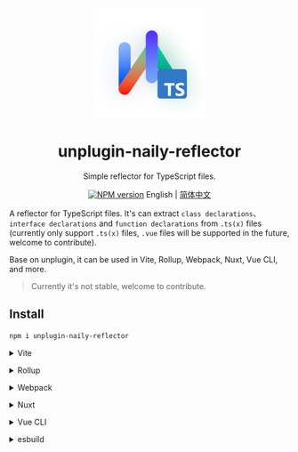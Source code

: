 <div align="center">

<img src="./docs/logo_black_fixed.png" alt="unplugin-naily-reflector" width="200" />

# unplugin-naily-reflector

Simple reflector for TypeScript files.

[![NPM version](https://img.shields.io/npm/v/unplugin-naily-reflector?color=a1b858&label=npm)](https://www.npmjs.com/package/unplugin-naily-reflector)
English | [简体中文](./README_zh.md)

</div>

A reflector for TypeScript files. It's can extract `class declarations`、`interface declarations` and `function declarations` from `.ts(x)` files (currently only support `.ts(x)` files, `.vue` files will be supported in the future, welcome to contribute).

Base on unplugin, it can be used in Vite, Rollup, Webpack, Nuxt, Vue CLI, and more.

> Currently it's not stable, welcome to contribute.

## Install

```bash
npm i unplugin-naily-reflector
```

<details>
<summary>Vite</summary><br>

```ts
// vite.config.ts
import Reflector from 'unplugin-naily-reflector/vite'

export default defineConfig({
  plugins: [
    Reflector({ /* options */ }),
  ],
})
```

Example: [`playground/`](./playground/)

<br></details>

<details>
<summary>Rollup</summary><br>

```ts
// rollup.config.js
import Reflector from 'unplugin-naily-reflector/rollup'

export default {
  plugins: [
    Reflector({ /* options */ }),
  ],
}
```

<br></details>

<details>
<summary>Webpack</summary><br>

```ts
// webpack.config.js
module.exports = {
  /* ... */
  plugins: [
    require('unplugin-naily-reflector/webpack')({ /* options */ })
  ]
}
```

<br></details>

<details>
<summary>Nuxt</summary><br>

```ts
// nuxt.config.js
export default defineNuxtConfig({
  modules: [
    ['unplugin-naily-reflector/nuxt', { /* options */ }],
  ],
})
```

> This module works for both Nuxt 2 and [Nuxt Vite](https://github.com/nuxt/vite)

<br></details>

<details>
<summary>Vue CLI</summary><br>

```ts
// vue.config.js
module.exports = {
  configureWebpack: {
    plugins: [
      require('unplugin-naily-reflector/webpack')({ /* options */ }),
    ],
  },
}
```

<br></details>

<details>
<summary>esbuild</summary><br>

```ts
// esbuild.config.js
import { build } from 'esbuild'
import Reflector from 'unplugin-naily-reflector/esbuild'

build({
  plugins: [Reflector()],
})
```

<br></details>
